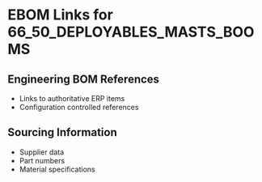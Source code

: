 # EBOM Links for 66_50_DEPLOYABLES_MASTS_BOOMS

## Engineering BOM References
- Links to authoritative ERP items
- Configuration controlled references

## Sourcing Information
- Supplier data
- Part numbers
- Material specifications
